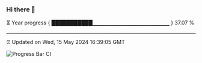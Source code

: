 ### Hi there 👋

⏳ Year progress { ███████████▁▁▁▁▁▁▁▁▁▁▁▁▁▁▁▁▁▁▁ } 37.07 %

---

⏰ Updated on Wed, 15 May 2024 16:39:05 GMT

![Progress Bar CI](https://github.com/IshwaranRudhara/GIT-ACTION/workflows/Progress%20Bar%20CI/badge.svg)
